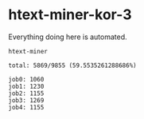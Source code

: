 # htext-miner-kor-3

Everything doing here is automated.

```
htext-miner

total: 5869/9855 (59.5535261288686%)

job0: 1060
job1: 1230
job2: 1155
job3: 1269
job4: 1155
```